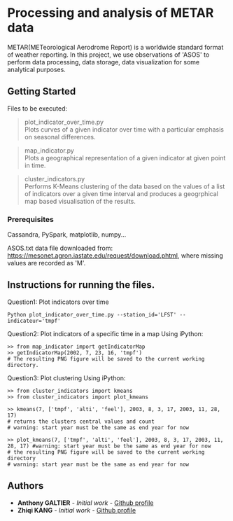 # Processing and analysis of METAR data

METAR(METeorological Aerodrome Report) is a worldwide standard format of weather reporting. In this project, 
we use observations of 'ASOS' to perform data processing, data storage, data visualization for some analytical purposes.

## Getting Started
Files to be executed: <br/>
> plot_indicator_over_time.py<br/>
  Plots curves of a given indicator over time with a particular emphasis on seasonal differences.
  
> map_indicator.py<br/>
  Plots a geographical representation of a given indicator at given point in time.
  
> cluster_indicators.py<br/>
  Performs K-Means clustering of the data based on the values of a list of indicators over a given time interval and produces a geogrphical map based visualisation of the results.


### Prerequisites

Cassandra, PySpark, matplotlib, numpy...

ASOS.txt data file downloaded from: https://mesonet.agron.iastate.edu/request/download.phtml, where missing values are recorded as 'M'.


## Instructions for running the files.

Question1: Plot indicators over time
```
Python plot_indicator_over_time.py --station_id='LFST' --indicateur='tmpf'
```

Question2: Plot indicators of a specific time in a map
Using iPython:
```
>> from map_indicator import getIndicatorMap
>> getIndicatorMap(2002, 7, 23, 16, 'tmpf')
# The resulting PNG figure will be saved to the current working directory.
```



Question3: Plot clustering
Using iPython:
```
>> from cluster_indicators import kmeans
>> from cluster_indicators import plot_kmeans

>> kmeans(7, ['tmpf', 'alti', 'feel'], 2003, 8, 3, 17, 2003, 11, 28, 17) 
# returns the clusters central values and count
# warning: start year must be the same as end year for now

>> plot_kmeans(7, ['tmpf', 'alti', 'feel'], 2003, 8, 3, 17, 2003, 11, 28, 17) #warning: start year must be the same as end year for now
# the resulting PNG figure will be saved to the current working directory
# warning: start year must be the same as end year for now

```

## Authors

* **Anthony GALTIER** - *Initial work* - [Github profile](https://github.com/anthonygal)
* **Zhiqi KANG** - *Initial work* - [Github profile](https://github.com/kangzhiq)
